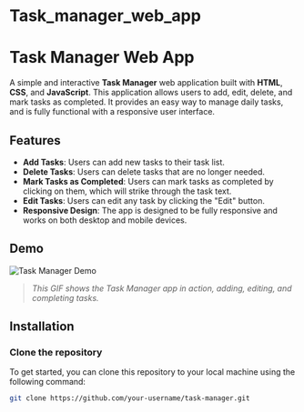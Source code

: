 # Task_manager_web_app

# Task Manager Web App

A simple and interactive **Task Manager** web application built with **HTML**, **CSS**, and **JavaScript**. This application allows users to add, edit, delete, and mark tasks as completed. It provides an easy way to manage daily tasks, and is fully functional with a responsive user interface.

## Features

- **Add Tasks**: Users can add new tasks to their task list.
- **Delete Tasks**: Users can delete tasks that are no longer needed.
- **Mark Tasks as Completed**: Users can mark tasks as completed by clicking on them, which will strike through the task text.
- **Edit Tasks**: Users can edit any task by clicking the "Edit" button.
- **Responsive Design**: The app is designed to be fully responsive and works on both desktop and mobile devices.

## Demo

![Task Manager Demo](assets/task-manager-demo.gif)

> *This GIF shows the Task Manager app in action, adding, editing, and completing tasks.*

## Installation

### Clone the repository

To get started, you can clone this repository to your local machine using the following command:

```bash
git clone https://github.com/your-username/task-manager.git
